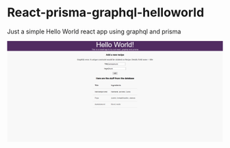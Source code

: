 # React-prisma-graphql-helloworld
 
 Just a simple Hello World react app using graphql and prisma
 
 
![alt text](https://github.com/EskoSalaka/React-prisma-graphql-helloworld/blob/master/Screenshot_2019-11-08%20React%20App.png)
